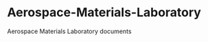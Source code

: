 Aerospace-Materials-Laboratory
==============================

Aerospace Materials Laboratory documents
